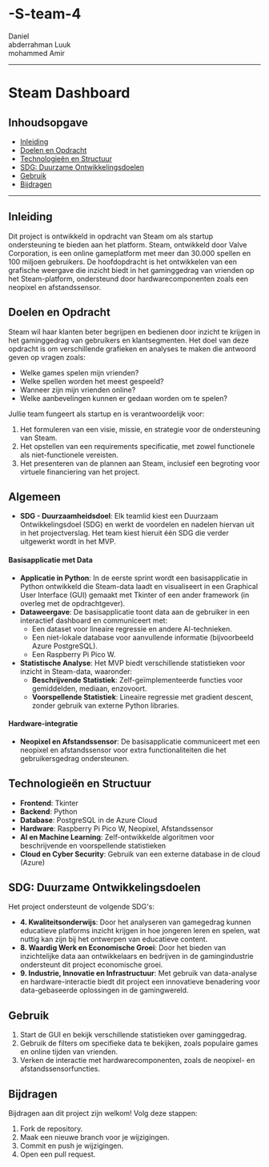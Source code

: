 # -S-team-4

Daniel\
abderrahman
Luuk\
mohammed
Amir

---

# Steam Dashboard 

## Inhoudsopgave

- [Inleiding](#inleiding)
- [Doelen en Opdracht](#doelen-en-opdracht)
- [Technologieën en Structuur](#technologieën-en-structuur)
- [SDG: Duurzame Ontwikkelingsdoelen](#sdg-duurzame-ontwikkelingsdoelen)
- [Gebruik](#gebruik)
- [Bijdragen](#bijdragen)

---

## Inleiding

Dit project is ontwikkeld in opdracht van Steam om als startup ondersteuning te bieden aan het platform. Steam, ontwikkeld door Valve Corporation, is een online gameplatform met meer dan 30.000 spellen en 100 miljoen gebruikers. De hoofdopdracht is het ontwikkelen van een grafische weergave die inzicht biedt in het gaminggedrag van vrienden op het Steam-platform, ondersteund door hardwarecomponenten zoals een neopixel en afstandssensor.

## Doelen en Opdracht

Steam wil haar klanten beter begrijpen en bedienen door inzicht te krijgen in het gaminggedrag van gebruikers en klantsegmenten. Het doel van deze opdracht is om verschillende grafieken en analyses te maken die antwoord geven op vragen zoals:
- Welke games spelen mijn vrienden?
- Welke spellen worden het meest gespeeld?
- Wanneer zijn mijn vrienden online?
- Welke aanbevelingen kunnen er gedaan worden om te spelen?

Jullie team fungeert als startup en is verantwoordelijk voor:
1. Het formuleren van een visie, missie, en strategie voor de ondersteuning van Steam.
2. Het opstellen van een requirements specificatie, met zowel functionele als niet-functionele vereisten.
3. Het presenteren van de plannen aan Steam, inclusief een begroting voor virtuele financiering van het project.


## Algemeen

- **SDG - Duurzaamheidsdoel**: Elk teamlid kiest een Duurzaam Ontwikkelingsdoel (SDG) en werkt de voordelen en nadelen hiervan uit in het projectverslag. Het team kiest hieruit één SDG die verder uitgewerkt wordt in het MVP.

#### Basisapplicatie met Data

- **Applicatie in Python**: In de eerste sprint wordt een basisapplicatie in Python ontwikkeld die Steam-data laadt en visualiseert in een Graphical User Interface (GUI) gemaakt met Tkinter of een ander framework (in overleg met de opdrachtgever).
- **Dataweergave**: De basisapplicatie toont data aan de gebruiker in een interactief dashboard en communiceert met:
  - Een dataset voor lineaire regressie en andere AI-technieken.
  - Een niet-lokale database voor aanvullende informatie (bijvoorbeeld Azure PostgreSQL).
  - Een Raspberry Pi Pico W.
- **Statistische Analyse**: Het MVP biedt verschillende statistieken voor inzicht in Steam-data, waaronder:
  - **Beschrijvende Statistiek**: Zelf-geïmplementeerde functies voor gemiddelden, mediaan, enzovoort.
  - **Voorspellende Statistiek**: Lineaire regressie met gradient descent, zonder gebruik van externe Python libraries.

#### Hardware-integratie

- **Neopixel en Afstandssensor**: De basisapplicatie communiceert met een neopixel en afstandssensor voor extra functionaliteiten die het gebruikersgedrag ondersteunen.


## Technologieën en Structuur

- **Frontend**: Tkinter
- **Backend**: Python
- **Database**: PostgreSQL in de Azure Cloud
- **Hardware**: Raspberry Pi Pico W, Neopixel, Afstandssensor
- **AI en Machine Learning**: Zelf-ontwikkelde algoritmen voor beschrijvende en voorspellende statistieken
- **Cloud en Cyber Security**: Gebruik van een externe database in de cloud (Azure)

## SDG: Duurzame Ontwikkelingsdoelen

Het project ondersteunt de volgende SDG's:

- **4. Kwaliteitsonderwijs**: Door het analyseren van gamegedrag kunnen educatieve platforms inzicht krijgen in hoe jongeren leren en spelen, wat nuttig kan zijn bij het ontwerpen van educatieve content.
- **8. Waardig Werk en Economische Groei**: Door het bieden van inzichtelijke data aan ontwikkelaars en bedrijven in de gamingindustrie ondersteunt dit project economische groei.
- **9. Industrie, Innovatie en Infrastructuur**: Met gebruik van data-analyse en hardware-interactie biedt dit project een innovatieve benadering voor data-gebaseerde oplossingen in de gamingwereld.


## Gebruik

1. Start de GUI en bekijk verschillende statistieken over gaminggedrag.
2. Gebruik de filters om specifieke data te bekijken, zoals populaire games en online tijden van vrienden.
3. Verken de interactie met hardwarecomponenten, zoals de neopixel- en afstandssensorfuncties.

## Bijdragen

Bijdragen aan dit project zijn welkom! Volg deze stappen:

1. Fork de repository.
2. Maak een nieuwe branch voor je wijzigingen.
3. Commit en push je wijzigingen.
4. Open een pull request.
